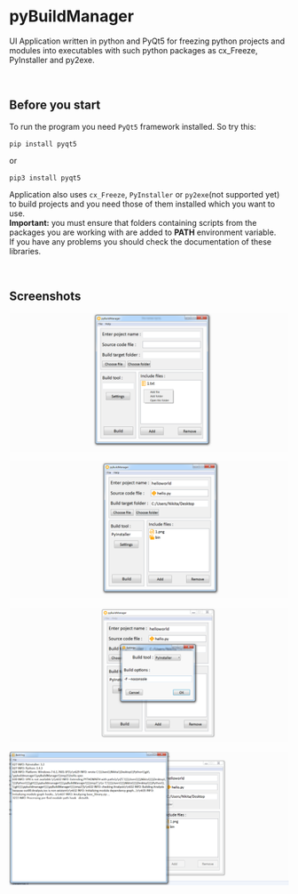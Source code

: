 # pyBuildManager
UI Application written in python and PyQt5 for freezing python projects and modules into executables with such python packages as cx_Freeze, PyInstaller and py2exe.

<br/>

## Before you start
To run the program you need ```PyQt5``` framework installed.
So try this:  
```
pip install pyqt5
```
or 
```
pip3 install pyqt5
```


Application also uses ```cx_Freeze```, ```PyInstaller``` or ```py2exe```(not supported yet) to build projects and you need those of them installed which you want to use. <br/>
**Important:** you must ensure that folders containing scripts from the packages you are working with are added to **PATH** environment variable. <br/>
If you have any problems you should check the documentation of these libraries.

<br/>

## Screenshots

![Alt text](/screenshots/1.png?raw=true)

![Alt text](/screenshots/2.png?raw=true)

![Alt text](/screenshots/3.png?raw=true)

![Alt text](/screenshots/4.png?raw=true)
